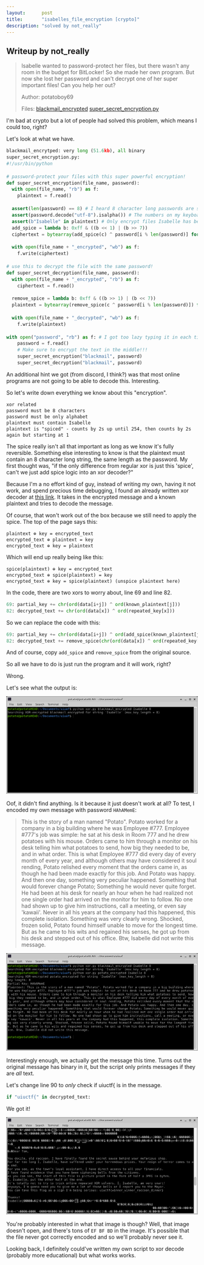 ```yaml
---
layout:      post
title:       "isabelles_file_encryption [crypto]"
description: "solved by not_really"
---
```


## Writeup by not_really

> Isabelle wanted to password-protect her files, but there wasn't any room in the budget for BitLocker! So she made her own program. But now she lost her password and can't decrypt one of her super important files! Can you help her out?
>
> Author: potatoboy69
>
> Files: [blackmail_encrypted](/img/uiuctf2020/blackmail_encrypted) [super_secret_encryption.py](/img/uiuctf2020/super_secret_encryption.py)

I'm bad at crypto but a lot of people had solved this problem, which means I could too, right?

Let's look at what we have.

```python
blackmail_encrytped: very long (51.6kb), all binary
super_secret_encryption.py:
#!/usr/bin/python

# password-protect your files with this super powerful encryption!
def super_secret_encryption(file_name, password):
  with open(file_name, "rb") as f:
    plaintext = f.read()
  
  assert(len(password) == 8) # I heard 8 character long passwords are super strong!
  assert(password.decode("utf-8").isalpha()) # The numbers on my keyboard don't work...
  assert(b"Isabelle" in plaintext) # Only encrypt files Isabelle has been mentioned in
  add_spice = lambda b: 0xff & ((b << 1) | (b >> 7))
  ciphertext = bytearray(add_spice(c) ^ password[i % len(password)] for i, c in enumerate(plaintext))

  with open(file_name + "_encrypted", "wb") as f:
    f.write(ciphertext)

# use this to decrypt the file with the same password!
def super_secret_decryption(file_name, password):
  with open(file_name + "_encrypted", "rb") as f:
    ciphertext = f.read()
  
  remove_spice = lambda b: 0xff & ((b >> 1) | (b << 7))
  plaintext = bytearray(remove_spice(c ^ password[i % len(password)]) for i, c in enumerate(ciphertext))

  with open(file_name + "_decrypted", "wb") as f:
    f.write(plaintext)

with open("password", "rb") as f: # I got too lazy typing it in each time
    password = f.read()
    # Make sure to encrypt the text in the middle!!!
    super_secret_encryption("blackmail", password)
    super_secret_decryption("blackmail", password)
```

An additional hint we got (from discord, I think?) was that most online programs are not going to be able to decode this. Interesting.

So let's write down everything we know about this "encryption".

```
xor related
password must be 8 characters
password must be only alphabet
plaintext must contain Isabelle
plaintext is "spiced" - counts by 2s up until 254, then counts by 2s again but starting at 1
```

The spice really isn't all that important as long as we know it's fully reversible. Something else interesting to know is that the plaintext must contain an 8 character long string, the same length as the password. My first thought was, "if the only difference from regular xor is just this 'spice', can't we just add spice logic into an xor decoder?"

Because I'm a no effort kind of guy, instead of writing my own, having it not work, and spend precious time debugging, I found an already written xor decoder at [this link](https://alamot.github.io/xor_kpa/). It takes in the encrypted message and a known plaintext and tries to decode the message.

Of course, that won't work out of the box because we still need to apply the spice. The top of the page says this:

```
plaintext ⊕ key = encrypted_text
encrypted_text ⊕ plaintext = key
encrypted_text ⊕ key = plaintext
```

Which will end up really being like this:

```
spice(plaintext) ⊕ key = encrypted_text
encrypted_text ⊕ spice(plaintext) = key
encrypted_text ⊕ key = spice(plaintext) (unspice plaintext here)
```

In the code, there are two xors to worry about, line 69 and line 82.

```python
69: partial_key += chr(ord(data[i+j]) ^ ord(known_plaintext[j]))
82: decrypted_text += chr(ord(data[x]) ^ ord(repeated_key[x]))
```

So we can replace the code with this:

```python
69: partial_key += chr(ord(data[i+j]) ^ ord(add_spice(known_plaintext[j])))
82: decrypted_text += remove_spice(chr(ord(data[x]) ^ ord(repeated_key[x])))
```

And of course, copy `add_spice` and `remove_spice` from the original source.

So all we have to do is just run the program and it will work, right?

Wrong.

Let's see what the output is:

![image-20200722135126088](/img/uiuctf2020/image-20200722135126088.png)

Oof, it didn't find anything. Is it because it just doesn't work at all? To test, I encoded my own message with password `HAhAMemE`:

> This is the story of a man named "Potato". Potato worked for a company in a big building where he was Employee #777. Employee #777's job was simple: he sat at his desk in Room 777 and he drew potatoes with his mouse. Orders came to him through a monitor on his desk telling him what potatoes to send, how big they needed to be, and in what order. This is what Employee #777 did every day of every month of every year, and although others may have considered it soul rending, Potato relished every moment that the orders came in, as though he had been made exactly for this job. And Potato was happy. And then one day, something very peculiar happened. Something that would forever change Potato; Something he would never quite forget. He had been at his desk for nearly an hour when he had realized not one single order had arrived on the monitor for him to follow. No one had shown up to give him instructions, call a meeting, or even say 'kawaii'. Never in all his years at the company had this happened, this complete isolation. Something was very clearly wrong. Shocked, frozen solid, Potato found himself unable to move for the longest time. But as he came to his wits and regained his senses, he got up from his desk and stepped out of his office. Btw, Isabelle did not write this message.

![image-20200722135758771](/img/uiuctf2020/image-20200722135758771.png)

Interestingly enough, we actually get the message this time. Turns out the original message has binary in it, but the script only prints messages if they are _all_ text.

Let's change line 90 to _only_ check if uiuctf{ is in the message.

```python
if "uiuctf{" in decrypted_text:
```

We got it!

![image-20200722140009928](/img/uiuctf2020/image-20200722140009928.png)

You're probably interested in what that image is though? Well, that image doesn't open, and there's tons of `EF BF BD` in the image. It's possible that the file never got correctly encoded and so we'll probably never see it.

Looking back, I definitely could've written my own script to xor decode (probably more educational) but what works works.